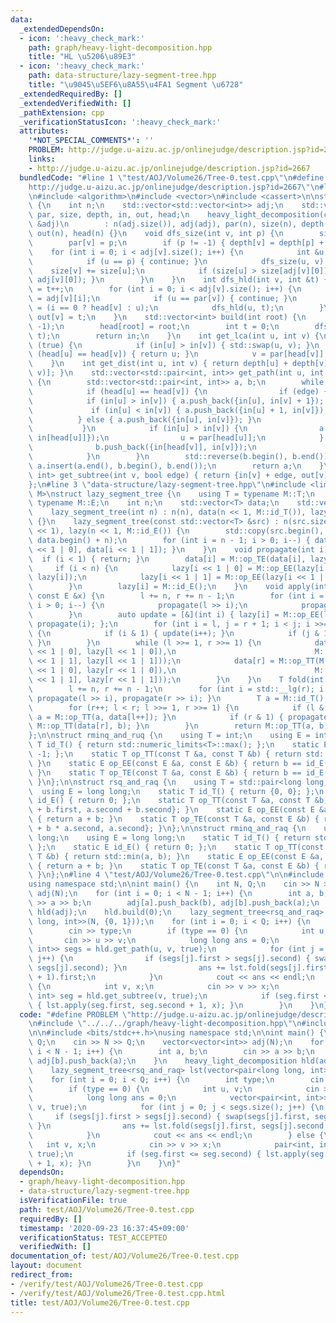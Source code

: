 ```yaml
---
data:
  _extendedDependsOn:
  - icon: ':heavy_check_mark:'
    path: graph/heavy-light-decomposition.hpp
    title: "HL \u5206\u89E3"
  - icon: ':heavy_check_mark:'
    path: data-structure/lazy-segment-tree.hpp
    title: "\u9045\u5EF6\u8A55\u4FA1 Segment \u6728"
  _extendedRequiredBy: []
  _extendedVerifiedWith: []
  _pathExtension: cpp
  _verificationStatusIcon: ':heavy_check_mark:'
  attributes:
    '*NOT_SPECIAL_COMMENTS*': ''
    PROBLEM: http://judge.u-aizu.ac.jp/onlinejudge/description.jsp?id=2667
    links:
    - http://judge.u-aizu.ac.jp/onlinejudge/description.jsp?id=2667
  bundledCode: "#line 1 \"test/AOJ/Volume26/Tree-0.test.cpp\"\n#define PROBLEM \"\
    http://judge.u-aizu.ac.jp/onlinejudge/description.jsp?id=2667\"\n#line 1 \"graph/heavy-light-decomposition.hpp\"\
    \n#include <algorithm>\n#include <vector>\n#include <cassert>\n\nstruct heavy_light_decomposition\
    \ {\n    int n;\n    std::vector<std::vector<int>> adj;\n    std::vector<int>\
    \ par, size, depth, in, out, head;\n    heavy_light_decomposition(const std::vector<std::vector<int>>\
    \ &adj)\n        : n(adj.size()), adj(adj), par(n), size(n), depth(n), in(n),\
    \ out(n), head(n) {}\n    void dfs_size(int v, int p) {\n        size[v] = 1;\n\
    \        par[v] = p;\n        if (p != -1) { depth[v] = depth[p] + 1; }\n    \
    \    for (int i = 0; i < adj[v].size(); i++) {\n            int &u = adj[v][i];\n\
    \            if (u == p) { continue; }\n            dfs_size(u, v);\n        \
    \    size[v] += size[u];\n            if (size[u] > size[adj[v][0]]) { std::swap(u,\
    \ adj[v][0]); }\n        }\n    }\n    int dfs_hld(int v, int &t) {\n        in[v]\
    \ = t++;\n        for (int i = 0; i < adj[v].size(); i++) {\n            int u\
    \ = adj[v][i];\n            if (u == par[v]) { continue; }\n            head[u]\
    \ = (i == 0 ? head[v] : u);\n            dfs_hld(u, t);\n        }\n        return\
    \ out[v] = t;\n    }\n    std::vector<int> build(int root) {\n        dfs_size(root,\
    \ -1);\n        head[root] = root;\n        int t = 0;\n        dfs_hld(root,\
    \ t);\n        return in;\n    }\n    int get_lca(int u, int v) {\n        while\
    \ (true) {\n            if (in[u] > in[v]) { std::swap(u, v); }\n            if\
    \ (head[u] == head[v]) { return u; }\n            v = par[head[v]];\n        }\n\
    \    }\n    int get_dist(int u, int v) { return depth[u] + depth[v] - 2 * depth[get_lca(u,\
    \ v)]; }\n    std::vector<std::pair<int, int>> get_path(int u, int v, bool edge)\
    \ {\n        std::vector<std::pair<int, int>> a, b;\n        while (true) {\n\
    \            if (head[u] == head[v]) {\n                if (edge) {\n        \
    \            if (in[u] > in[v]) { a.push_back({in[u], in[v] + 1}); }\n       \
    \             if (in[u] < in[v]) { a.push_back({in[u] + 1, in[v]}); }\n      \
    \          } else { a.push_back({in[u], in[v]}); }\n                break;\n \
    \           }\n            if (in[u] > in[v]) {\n                a.push_back({in[u],\
    \ in[head[u]]});\n                u = par[head[u]];\n            } else {\n  \
    \              b.push_back({in[head[v]], in[v]});\n                v = par[head[v]];\n\
    \            }\n        }\n        std::reverse(b.begin(), b.end());\n       \
    \ a.insert(a.end(), b.begin(), b.end());\n        return a;\n    }\n    std::pair<int,\
    \ int> get_subtree(int v, bool edge) { return {in[v] + edge, out[v] - 1}; }\n\
    };\n#line 3 \"data-structure/lazy-segment-tree.hpp\"\n#include <limits>\n\ntemplate<typename\
    \ M>\nstruct lazy_segment_tree {\n    using T = typename M::T;\n    using E =\
    \ typename M::E;\n    int n;\n    std::vector<T> data;\n    std::vector<E> lazy;\n\
    \    lazy_segment_tree(int n) : n(n), data(n << 1, M::id_T()), lazy(n << 1, M::id_E())\
    \ {}\n    lazy_segment_tree(const std::vector<T> &src) : n(src.size()), data(n\
    \ << 1), lazy(n << 1, M::id_E()) {\n        std::copy(src.begin(), src.end(),\
    \ data.begin() + n);\n        for (int i = n - 1; i > 0; i--) { data[i] = M::op_TT(data[i\
    \ << 1 | 0], data[i << 1 | 1]); }\n    }\n    void propagate(int i) {\n      \
    \  if (i < 1) { return; }\n        data[i] = M::op_TE(data[i], lazy[i]);\n   \
    \     if (i < n) {\n            lazy[i << 1 | 0] = M::op_EE(lazy[i << 1 | 0],\
    \ lazy[i]);\n            lazy[i << 1 | 1] = M::op_EE(lazy[i << 1 | 1], lazy[i]);\n\
    \        }\n        lazy[i] = M::id_E();\n    }\n    void apply(int l, int r,\
    \ const E &x) {\n        l += n, r += n - 1;\n        for (int i = std::__lg(r);\
    \ i > 0; i--) {\n            propagate(l >> i);\n            propagate(r >> i);\n\
    \        }\n        auto update = [&](int i) { lazy[i] = M::op_EE(lazy[i], x),\
    \ propagate(i); };\n        for (int i = l, j = r + 1; i < j; i >>= 1, j >>= 1)\
    \ {\n            if (i & 1) { update(i++); }\n            if (j & 1) { update(--j);\
    \ }\n        }\n        while (l >>= 1, r >>= 1) {\n            data[l] = M::op_TT(M::op_TE(data[l\
    \ << 1 | 0], lazy[l << 1 | 0]),\n                               M::op_TE(data[l\
    \ << 1 | 1], lazy[l << 1 | 1]));\n            data[r] = M::op_TT(M::op_TE(data[r\
    \ << 1 | 0], lazy[r << 1 | 0]),\n                               M::op_TE(data[r\
    \ << 1 | 1], lazy[r << 1 | 1]));\n        }\n    }\n    T fold(int l, int r) {\n\
    \        l += n, r += n - 1;\n        for (int i = std::__lg(r); i > 0; i--) {\
    \ propagate(l >> i), propagate(r >> i); }\n        T a = M::id_T(), b = M::id_T();\n\
    \        for (r++; l < r; l >>= 1, r >>= 1) {\n            if (l & 1) { propagate(l),\
    \ a = M::op_TT(a, data[l++]); }\n            if (r & 1) { propagate(--r), b =\
    \ M::op_TT(data[r], b); }\n        }\n        return M::op_TT(a, b);\n    }\n\
    };\n\nstruct rminq_and_ruq {\n    using T = int;\n    using E = int;\n    static\
    \ T id_T() { return std::numeric_limits<T>::max(); };\n    static E id_E() { return\
    \ -1; };\n    static T op_TT(const T &a, const T &b) { return std::min(a, b);\
    \ }\n    static E op_EE(const E &a, const E &b) { return b == id_E() ? a : b;\
    \ }\n    static T op_TE(const T &a, const E &b) { return b == id_E() ? a : b;\
    \ }\n};\n\nstruct rsq_and_raq {\n    using T = std::pair<long long, int>;\n  \
    \  using E = long long;\n    static T id_T() { return {0, 0}; };\n    static E\
    \ id_E() { return 0; };\n    static T op_TT(const T &a, const T &b) { return {a.first\
    \ + b.first, a.second + b.second}; }\n    static E op_EE(const E &a, const E &b)\
    \ { return a + b; }\n    static T op_TE(const T &a, const E &b) { return {a.first\
    \ + b * a.second, a.second}; }\n};\n\nstruct rminq_and_raq {\n    using T = long\
    \ long;\n    using E = long long;\n    static T id_T() { return std::numeric_limits<T>::max();\
    \ };\n    static E id_E() { return 0; };\n    static T op_TT(const T &a, const\
    \ T &b) { return std::min(a, b); }\n    static E op_EE(const E &a, const E &b)\
    \ { return a + b; }\n    static T op_TE(const T &a, const E &b) { return a + b;\
    \ }\n};\n#line 4 \"test/AOJ/Volume26/Tree-0.test.cpp\"\n\n#include <bits/stdc++.h>\n\
    using namespace std;\n\nint main() {\n    int N, Q;\n    cin >> N >> Q;\n    vector<vector<int>>\
    \ adj(N);\n    for (int i = 0; i < N - 1; i++) {\n        int a, b;\n        cin\
    \ >> a >> b;\n        adj[a].push_back(b), adj[b].push_back(a);\n    }\n    heavy_light_decomposition\
    \ hld(adj);\n    hld.build(0);\n    lazy_segment_tree<rsq_and_raq> lst(vector<pair<long\
    \ long, int>>(N, {0, 1}));\n    for (int i = 0; i < Q; i++) {\n        int type;\n\
    \        cin >> type;\n        if (type == 0) {\n            int u, v;\n     \
    \       cin >> u >> v;\n            long long ans = 0;\n            vector<pair<int,\
    \ int>> segs = hld.get_path(u, v, true);\n            for (int j = 0; j < segs.size();\
    \ j++) {\n                if (segs[j].first > segs[j].second) { swap(segs[j].first,\
    \ segs[j].second); }\n                ans += lst.fold(segs[j].first, segs[j].second\
    \ + 1).first;\n            }\n            cout << ans << endl;\n        } else\
    \ {\n            int v, x;\n            cin >> v >> x;\n            pair<int,\
    \ int> seg = hld.get_subtree(v, true);\n            if (seg.first <= seg.second)\
    \ { lst.apply(seg.first, seg.second + 1, x); }\n        }\n    }\n}\n"
  code: "#define PROBLEM \"http://judge.u-aizu.ac.jp/onlinejudge/description.jsp?id=2667\"\
    \n#include \"../../../graph/heavy-light-decomposition.hpp\"\n#include \"../../../data-structure/lazy-segment-tree.hpp\"\
    \n\n#include <bits/stdc++.h>\nusing namespace std;\n\nint main() {\n    int N,\
    \ Q;\n    cin >> N >> Q;\n    vector<vector<int>> adj(N);\n    for (int i = 0;\
    \ i < N - 1; i++) {\n        int a, b;\n        cin >> a >> b;\n        adj[a].push_back(b),\
    \ adj[b].push_back(a);\n    }\n    heavy_light_decomposition hld(adj);\n    hld.build(0);\n\
    \    lazy_segment_tree<rsq_and_raq> lst(vector<pair<long long, int>>(N, {0, 1}));\n\
    \    for (int i = 0; i < Q; i++) {\n        int type;\n        cin >> type;\n\
    \        if (type == 0) {\n            int u, v;\n            cin >> u >> v;\n\
    \            long long ans = 0;\n            vector<pair<int, int>> segs = hld.get_path(u,\
    \ v, true);\n            for (int j = 0; j < segs.size(); j++) {\n           \
    \     if (segs[j].first > segs[j].second) { swap(segs[j].first, segs[j].second);\
    \ }\n                ans += lst.fold(segs[j].first, segs[j].second + 1).first;\n\
    \            }\n            cout << ans << endl;\n        } else {\n         \
    \   int v, x;\n            cin >> v >> x;\n            pair<int, int> seg = hld.get_subtree(v,\
    \ true);\n            if (seg.first <= seg.second) { lst.apply(seg.first, seg.second\
    \ + 1, x); }\n        }\n    }\n}"
  dependsOn:
  - graph/heavy-light-decomposition.hpp
  - data-structure/lazy-segment-tree.hpp
  isVerificationFile: true
  path: test/AOJ/Volume26/Tree-0.test.cpp
  requiredBy: []
  timestamp: '2020-09-23 16:37:45+09:00'
  verificationStatus: TEST_ACCEPTED
  verifiedWith: []
documentation_of: test/AOJ/Volume26/Tree-0.test.cpp
layout: document
redirect_from:
- /verify/test/AOJ/Volume26/Tree-0.test.cpp
- /verify/test/AOJ/Volume26/Tree-0.test.cpp.html
title: test/AOJ/Volume26/Tree-0.test.cpp
---
```

